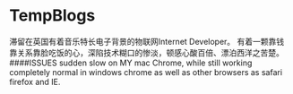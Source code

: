 # TempBlogs
滞留在英国有着音乐特长电子背景的物联网Internet Developer。
有着一颗靠钱靠关系靠脸吃饭的心，深陷技术糊口的惨淡，顿感心酸百倍、漂泊西洋之苦楚。
####ISSUES
sudden slow on MY mac Chrome, while still working completely normal in windows chrome as well as other browsers as safari firefox and IE. 
